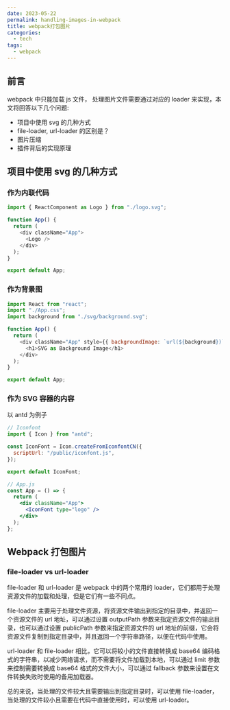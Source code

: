 ```yaml
---
date: 2023-05-22
permalink: handling-images-in-webpack
title: webpack打包图片
categories:
  - tech
tags:
  - webpack
---
```


## 前言

webpack 中只能加载 js 文件， 处理图片文件需要通过对应的 loader 来实现，本文将回答以下几个问题:

- 项目中使用 svg 的几种方式
- file-loader, url-loader 的区别是？
- 图片压缩
- 插件背后的实现原理

## 项目中使用 svg 的几种方式

### 作为内联代码

```js
import { ReactComponent as Logo } from "./logo.svg";

function App() {
  return (
    <div className="App">
      <Logo />
    </div>
  );
}

export default App;
```

### 作为背景图

```js
import React from "react";
import "./App.css";
import background from "./svg/background.svg";

function App() {
  return (
    <div className="App" style={{ backgroundImage: `url(${background})` }}>
      <h1>SVG as Background Image</h1>
    </div>
  );
}

export default App;
```

### 作为 SVG 容器的内容

以 antd 为例子

```jsx
// Iconfont
import { Icon } from "antd";

const IconFont = Icon.createFromIconfontCN({
  scriptUrl: "/public/iconfont.js",
});

export default IconFont;

// App.js
const App = () => {
  return (
    <div className="App">
      <IconFont type="logo" />
    </div>
  );
};
```

## Webpack 打包图片

### file-loader vs url-loader

file-loader 和 url-loader 是 webpack 中的两个常用的 loader，它们都用于处理资源文件的加载和处理，但是它们有一些不同点。

file-loader 主要用于处理文件资源，将资源文件输出到指定的目录中，并返回一个资源文件的 url 地址，可以通过设置 outputPath 参数来指定资源文件的输出目录，也可以通过设置 publicPath 参数来指定资源文件的 url 地址的前缀，它会将资源文件复制到指定目录中，并且返回一个字符串路径，以便在代码中使用。

url-loader 和 file-loader 相比，它可以将较小的文件直接转换成 base64 编码格式的字符串，以减少网络请求，而不需要将文件加载到本地，可以通过 limit 参数来控制需要转换成 base64 格式的文件大小，可以通过 fallback 参数来设置在文件转换失败时使用的备用加载器。

总的来说，当处理的文件较大且需要输出到指定目录时，可以使用 file-loader，当处理的文件较小且需要在代码中直接使用时，可以使用 url-loader。
